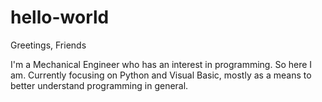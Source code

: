 # hello-world
Greetings, Friends

I'm a Mechanical Engineer who has an interest in programming. So here I am. Currently focusing on Python and Visual Basic, mostly as a means to better understand programming in general.
